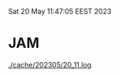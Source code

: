 Sat 20 May 11:47:05 EEST 2023
# JAM
<a href='./cache/202305/20_11.log'>./cache/202305/20_11.log</a>
